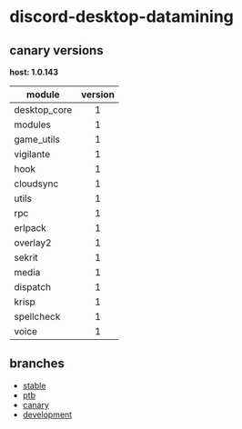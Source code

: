 # discord-desktop-datamining

## canary versions

**host: 1.0.143**

| module | version |
| ------ | :-----: |
| desktop_core | 1 |
| modules | 1 |
| game_utils | 1 |
| vigilante | 1 |
| hook | 1 |
| cloudsync | 1 |
| utils | 1 |
| rpc | 1 |
| erlpack | 1 |
| overlay2 | 1 |
| sekrit | 1 |
| media | 1 |
| dispatch | 1 |
| krisp | 1 |
| spellcheck | 1 |
| voice | 1 |

## branches

- [stable](https://github.com/OpenAsar/discord-desktop-datamining/tree/stable)
- [ptb](https://github.com/OpenAsar/discord-desktop-datamining/tree/ptb)
- [canary](https://github.com/OpenAsar/discord-desktop-datamining/tree/canary)
- [development](https://github.com/OpenAsar/discord-desktop-datamining/tree/development)